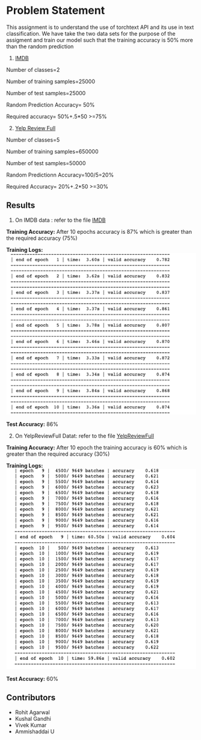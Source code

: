 # Problem Statement
This assignment is to understand the use of torchtext API and its use in text classification. 
We have take the two data sets for the purpose of the assigment and train our model such that the training accuracy is 50% more than the random prediction

1. [IMDB](https://pytorch.org/text/stable/datasets.html#imdb)

Number of classes=2

Number of training samples=25000

Number of test samples=25000

Random Prediction Accuracy= 50% 

Required accuracy= 50%+.5*50 >=75%



2. [Yelp Review Full]( https://pytorch.org/text/stable/datasets.html#yelpreviewfull)

Number of classes=5

Number of training samples=650000

Number of test samples=50000

Random Predictionn Accuracy=100/5=20%

Required Accuracy= 20%+.2*50 >=30%


## Results

1. On IMDB data : 
refer to the file [IMDB](https://github.com/TSAI-END3-Group/Session_5_TorchText/blob/master/dataset_IMDB.ipynb) 

__Training Accuracy:__
After 10 epochs accuracy is 87% which is greater than the required accuracy (75%)

__Training Logs:__
![alt text](img/trainingLog_IMDB.png "Title")


__Test Accuracy:__ 
86%



2. On YelpReviewFull Datat:
refer to the file [YelpReviewFull](https://github.com/TSAI-END3-Group/Session_5_TorchText/blob/master/dataset_YelpReviewFull.ipynb)

__Training Accuracy:__
After 10 epoch the training accuracy is 60% which is greater than the required accuracy (30%)

__Training Logs:__
![alt text](img/trainingLog_yelp.png "Title")



__Test Accuracy:__
60%



## Contributors
* Rohit Agarwal
* Kushal Gandhi
* Vivek Kumar 
* Ammishaddai U
